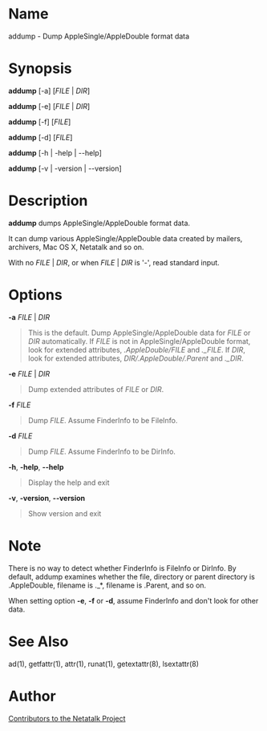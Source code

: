 # Name

addump - Dump AppleSingle/AppleDouble format data

# Synopsis

**addump** [-a] [*FILE* | *DIR*]

**addump** [-e] [*FILE* | *DIR*]

**addump** [-f] [*FILE*]

**addump** [-d] [*FILE*]

**addump** [-h | -help | --help]

**addump** [-v | -version | --version]

# Description

**addump** dumps AppleSingle/AppleDouble format data.

It can dump various AppleSingle/AppleDouble data created by mailers,
archivers, Mac OS X, Netatalk and so on.

With no *FILE* | *DIR*, or when *FILE* | *DIR* is '-', read standard
input.

# Options

**-a** *FILE* | *DIR*

> This is the default. Dump AppleSingle/AppleDouble data for *FILE* or
*DIR* automatically. If *FILE* is not in AppleSingle/AppleDouble format,
look for extended attributes, *.AppleDouble/FILE* and *.\_FILE*. If
*DIR*, look for extended attributes, *DIR/.AppleDouble/.Parent* and
*.\_DIR*.

**-e** *FILE* | *DIR*

> Dump extended attributes of *FILE* or *DIR*.

**-f** *FILE*

> Dump *FILE*. Assume FinderInfo to be FileInfo.

**-d** *FILE*

> Dump *FILE*. Assume FinderInfo to be DirInfo.

**-h**, **-help**, **--help**

> Display the help and exit

**-v**, **-version**, **--version**

> Show version and exit

# Note

There is no way to detect whether FinderInfo is FileInfo or DirInfo. By
default, addump examines whether the file, directory or parent directory
is .AppleDouble, filename is .\_\*, filename is .Parent, and so on.

When setting option **-e**, **-f** or **-d**, assume FinderInfo and don't look for
other data.

# See Also

ad(1), getfattr(1), attr(1), runat(1), getextattr(8),
lsextattr(8)

# Author

[Contributors to the Netatalk Project](https://netatalk.io/contributors)

